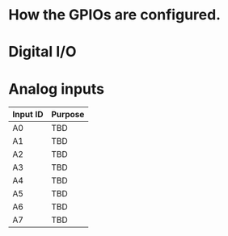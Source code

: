 # How the GPIOs are configured.

# Digital I/O

# Analog inputs

Input ID | Purpose
-------- | -------
A0       | TBD
A1       | TBD
A2       | TBD
A3       | TBD
A4       | TBD
A5       | TBD
A6       | TBD
A7       | TBD
